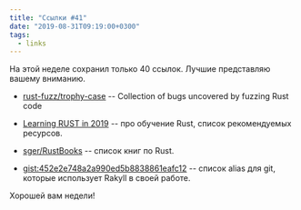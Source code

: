 ```yaml
---
title: "Ссылки #41"
date: "2019-08-31T09:19:00+0300"
tags:
  - links
---
```

На этой неделе сохранил только 40 ссылок. Лучшие представляю вашему вниманию.

* [rust-fuzz/trophy-case](https://github.com/rust-fuzz/trophy-case) -- Collection of bugs uncovered by fuzzing Rust code

* [Learning RUST in 2019](https://medium.com/rustadventures/learning-rust-in-2019-768ac560ba0) -- про обучение Rust, список рекомендуемых ресурсов.

* [sger/RustBooks](https://github.com/sger/RustBooks) -- список книг по Rust.

* [gist:452e2e748a2a990ed5b8838861eafc12](https://gist.github.com/rakyll/452e2e748a2a990ed5b8838861eafc12) -- список alias для git, которые использует Rakyll в своей работе.

Хорошей вам недели!
